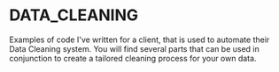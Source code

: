 # DATA_CLEANING
Examples of code I've written for a client, that is used to automate their Data Cleaning system.
You will find several parts that can be used in conjunction to create a tailored cleaning process for your own data.
